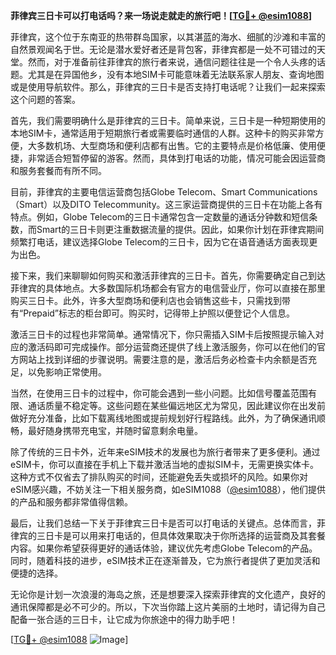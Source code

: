 **菲律宾三日卡可以打电话吗？来一场说走就走的旅行吧！[[TG💪+ @esim1088](https://t.me/s/esim1088)]**

菲律宾，这个位于东南亚的热带群岛国家，以其湛蓝的海水、细腻的沙滩和丰富的自然景观闻名于世。无论是潜水爱好者还是背包客，菲律宾都是一处不可错过的天堂。然而，对于准备前往菲律宾的旅行者来说，通信问题往往是一个令人头疼的话题。尤其是在异国他乡，没有本地SIM卡可能意味着无法联系家人朋友、查询地图或是使用导航软件。那么，菲律宾的三日卡是否支持打电话呢？让我们一起来探索这个问题的答案。

首先，我们需要明确什么是菲律宾的三日卡。简单来说，三日卡是一种短期使用的本地SIM卡，通常适用于短期旅行者或需要临时通信的人群。这种卡的购买非常方便，大多数机场、大型商场和便利店都有出售。它的主要特点是价格低廉、使用便捷，非常适合短暂停留的游客。然而，具体到打电话的功能，情况可能会因运营商和服务套餐而有所不同。

目前，菲律宾的主要电信运营商包括Globe Telecom、Smart Communications（Smart）以及DITO Telecommunity。这三家运营商提供的三日卡在功能上各有特点。例如，Globe Telecom的三日卡通常包含一定数量的通话分钟数和短信条数，而Smart的三日卡则更注重数据流量的提供。因此，如果你计划在菲律宾期间频繁打电话，建议选择Globe Telecom的三日卡，因为它在语音通话方面表现更为出色。

接下来，我们来聊聊如何购买和激活菲律宾的三日卡。首先，你需要确定自己到达菲律宾的具体地点。大多数国际机场都会有官方的电信营业厅，你可以直接在那里购买三日卡。此外，许多大型商场和便利店也会销售这些卡，只需找到带有“Prepaid”标志的柜台即可。购买时，记得带上护照以便登记个人信息。

激活三日卡的过程也非常简单。通常情况下，你只需插入SIM卡后按照提示输入对应的激活码即可完成操作。部分运营商还提供了线上激活服务，你可以在他们的官方网站上找到详细的步骤说明。需要注意的是，激活后务必检查卡内余额是否充足，以免影响正常使用。

当然，在使用三日卡的过程中，你可能会遇到一些小问题。比如信号覆盖范围有限、通话质量不稳定等。这些问题在某些偏远地区尤为常见，因此建议你在出发前做好充分准备，比如下载离线地图或提前规划好行程路线。此外，为了确保通讯顺畅，最好随身携带充电宝，并随时留意剩余电量。

除了传统的三日卡外，近年来eSIM技术的发展也为旅行者带来了更多便利。通过eSIM卡，你可以直接在手机上下载并激活当地的虚拟SIM卡，无需更换实体卡。这种方式不仅省去了排队购买的时间，还能避免丢失或损坏的风险。如果你对eSIM感兴趣，不妨关注一下相关服务商，如eSIM1088（[@esim1088](https://t.me/s/esim1088)），他们提供的产品和服务都非常值得信赖。

最后，让我们总结一下关于菲律宾三日卡是否可以打电话的关键点。总体而言，菲律宾的三日卡是可以用来打电话的，但具体效果取决于你所选择的运营商及其套餐内容。如果你希望获得更好的通话体验，建议优先考虑Globe Telecom的产品。同时，随着科技的进步，eSIM技术正在逐渐普及，它为旅行者提供了更加灵活和便捷的选择。

无论你是计划一次浪漫的海岛之旅，还是想要深入探索菲律宾的文化遗产，良好的通讯保障都是必不可少的。所以，下次当你踏上这片美丽的土地时，请记得为自己配备一张合适的三日卡，让它成为你旅途中的得力助手吧！

[[TG💪+ @esim1088](https://t.me/s/esim1088) ![Image](https://i.postimg.cc/4NQfJmqS/Snipaste-2025-05-13-00-14-12.png)]